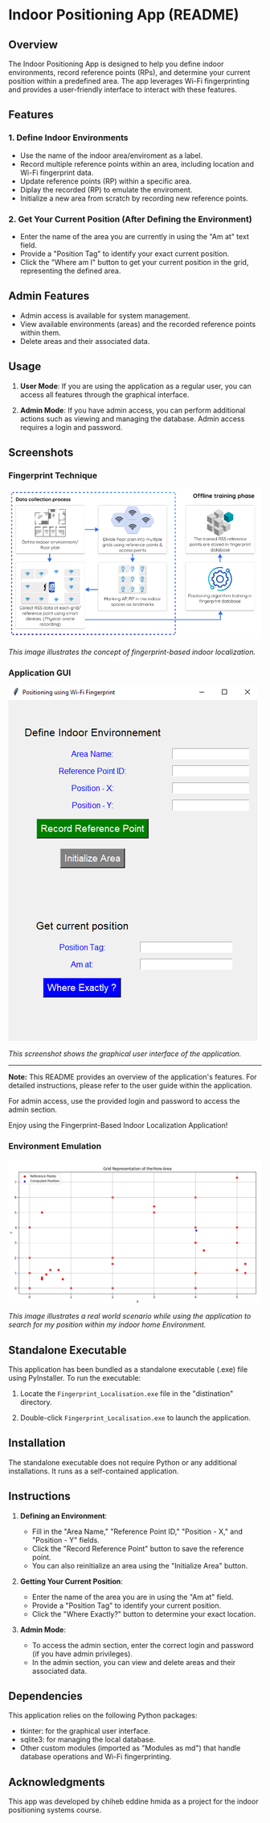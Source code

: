 # Indoor Positioning App (README)

## Overview

The Indoor Positioning App is designed to help you define indoor environments, record reference points (RPs), and determine your current position within a predefined area. The app leverages Wi-Fi fingerprinting and provides a user-friendly interface to interact with these features.

## Features

### 1. Define Indoor Environments
- Use the name of the indoor area/enviroment as a label.
- Record multiple reference points within an area, including location and Wi-Fi fingerprint data.
- Update reference points (RP) within a specific area.
- Diplay the recorded (RP) to emulate the enviroment.
- Initialize a new area from scratch by recording new reference points.

### 2. Get Your Current Position (After Defining the Environment)
- Enter the name of the area you are currently in using the "Am at" text field.
- Provide a "Position Tag" to identify your exact current position.
- Click the "Where am I" button to get your current position in the grid, representing the defined area.

## Admin Features

- Admin access is available for system management.
- View available environments (areas) and the recorded reference points within them.
- Delete areas and their associated data.

## Usage

1. **User Mode**: If you are using the application as a regular user, you can access all features through the graphical interface.

2. **Admin Mode**: If you have admin access, you can perform additional actions such as viewing and managing the database. Admin access requires a login and password.

## Screenshots

### Fingerprint Technique

![Fingerprint Technique](Finger_Print_Technique/Images/fingerprinting_technique_for_indoor_localisation.png)

*This image illustrates the concept of fingerprint-based indoor localization.*

### Application GUI

![Application GUI](Finger_Print_Technique/Images/GUI.png)

*This screenshot shows the graphical user interface of the application.*

---

**Note:** This README provides an overview of the application's features. For detailed instructions, please refer to the user guide within the application.

For admin access, use the provided login and password to access the admin section.

Enjoy using the Fingerprint-Based Indoor Localization Application!

### Environment Emulation

![Application GUI](Finger_Print_Technique\Images\Grid1.png)

*This image illustrates a real world scenario while using the application to search for my position within my indoor home Environment.*

## Standalone Executable

This application has been bundled as a standalone executable (.exe) file using PyInstaller. To run the executable:

1. Locate the `Fingerprint_Localisation.exe` file in the "distination" directory.

2. Double-click `Fingerprint_Localisation.exe` to launch the application.

## Installation

The standalone executable does not require Python or any additional installations. It runs as a self-contained application.

## Instructions

1. **Defining an Environment**:
   - Fill in the "Area Name," "Reference Point ID," "Position - X," and "Position - Y" fields.
   - Click the "Record Reference Point" button to save the reference point.
   - You can also reinitialize an area using the "Initialize Area" button.

2. **Getting Your Current Position**:
   - Enter the name of the area you are in using the "Am at" field.
   - Provide a "Position Tag" to identify your current position.
   - Click the "Where Exactly?" button to determine your exact location.

3. **Admin Mode**:
   - To access the admin section, enter the correct login and password (if you have admin privileges).
   - In the admin section, you can view and delete areas and their associated data.

## Dependencies

This application relies on the following Python packages:

- tkinter: for the graphical user interface.
- sqlite3: for managing the local database.
- Other custom modules (imported as "Modules as md") that handle database operations and Wi-Fi fingerprinting.

## Acknowledgments

This app was developed by chiheb eddine hmida as a project for the indoor positioning systems course. 

